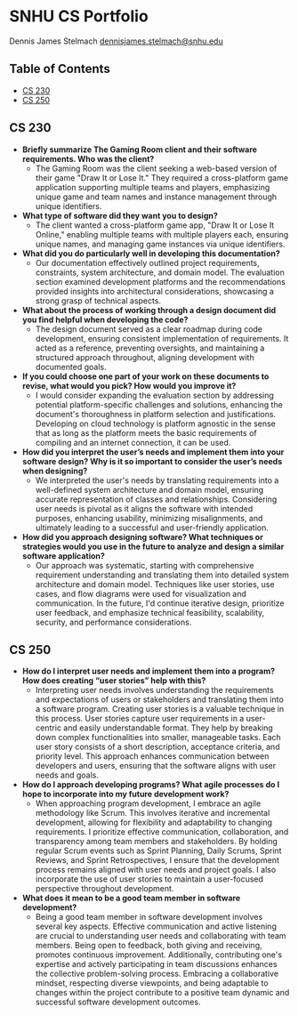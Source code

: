 # SNHU CS Portfolio

Dennis James Stelmach
dennisjames.stelmach@snhu.edu

## Table of Contents

- [CS 230](#cs230)
- [CS 250](#cs250)

## <a id="cs230"></a> CS 230

- **Briefly summarize The Gaming Room client and their software requirements. Who was the client?**
  - The Gaming Room was the client seeking a web-based version of their game "Draw It or Lose It." They required a cross-platform game application supporting multiple teams and players, emphasizing unique game and team names and instance management through unique identifiers.
- **What type of software did they want you to design?**
  - The client wanted a cross-platform game app, "Draw It or Lose It Online," enabling multiple teams with multiple players each, ensuring unique names, and managing game instances via unique identifiers.
- **What did you do particularly well in developing this documentation?**
  - Our documentation effectively outlined project requirements, constraints, system architecture, and domain model. The evaluation section examined development platforms and the recommendations provided insights into architectural considerations, showcasing a strong grasp of technical aspects.
- **What about the process of working through a design document did you find helpful when developing the code?**
  - The design document served as a clear roadmap during code development, ensuring consistent implementation of requirements. It acted as a reference, preventing oversights, and maintaining a structured approach throughout, aligning development with documented goals.
- **If you could choose one part of your work on these documents to revise, what would you pick? How would you improve it?**
  - I would consider expanding the evaluation section by addressing potential platform-specific challenges and solutions, enhancing the document's thoroughness in platform selection and justifications. Developing on cloud technology is platform agnostic in the sense that as long as the platform meets the basic requirements of compiling and an internet connection, it can be used.
- **How did you interpret the user’s needs and implement them into your software design? Why is it so important to consider the user’s needs when designing?**
  - We interpreted the user's needs by translating requirements into a well-defined system architecture and domain model, ensuring accurate representation of classes and relationships. Considering user needs is pivotal as it aligns the software with intended purposes, enhancing usability, minimizing misalignments, and ultimately leading to a successful and user-friendly application.
- **How did you approach designing software? What techniques or strategies would you use in the future to analyze and design a similar software application?**
  - Our approach was systematic, starting with comprehensive requirement understanding and translating them into detailed system architecture and domain model. Techniques like user stories, use cases, and flow diagrams were used for visualization and communication. In the future, I'd continue iterative design, prioritize user feedback, and emphasize technical feasibility, scalability, security, and performance considerations.

## <a id="cs250"></a> CS 250

- **How do I interpret user needs and implement them into a program? How does creating “user stories” help with this?**
  - Interpreting user needs involves understanding the requirements and expectations of users or stakeholders and translating them into a software program. Creating user stories is a valuable technique in this process. User stories capture user requirements in a user-centric and easily understandable format. They help by breaking down complex functionalities into smaller, manageable tasks. Each user story consists of a short description, acceptance criteria, and priority level. This approach enhances communication between developers and users, ensuring that the software aligns with user needs and goals.
- **How do I approach developing programs? What agile processes do I hope to incorporate into my future development work?**
  - When approaching program development, I embrace an agile methodology like Scrum. This involves iterative and incremental development, allowing for flexibility and adaptability to changing requirements. I prioritize effective communication, collaboration, and transparency among team members and stakeholders. By holding regular Scrum events such as Sprint Planning, Daily Scrums, Sprint Reviews, and Sprint Retrospectives, I ensure that the development process remains aligned with user needs and project goals. I also incorporate the use of user stories to maintain a user-focused perspective throughout development.
- **What does it mean to be a good team member in software development?**
  - Being a good team member in software development involves several key aspects. Effective communication and active listening are crucial to understanding user needs and collaborating with team members. Being open to feedback, both giving and receiving, promotes continuous improvement. Additionally, contributing one's expertise and actively participating in team discussions enhances the collective problem-solving process. Embracing a collaborative mindset, respecting diverse viewpoints, and being adaptable to changes within the project contribute to a positive team dynamic and successful software development outcomes.
